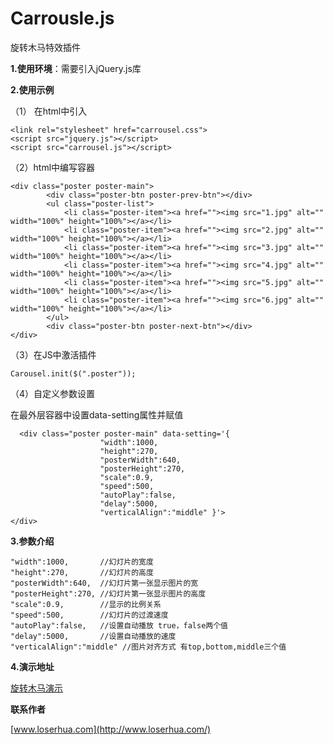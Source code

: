 # Carrousle.js
旋转木马特效插件

**1.使用环境**：需要引入jQuery.js库


**2.使用示例**

（1） 在html中引入
```
<link rel="stylesheet" href="carrousel.css">
<script src="jquery.js"></script>
<script src="carrousel.js"></script>
```
（2）html中编写容器

```
<div class="poster poster-main">
	  	<div class="poster-btn poster-prev-btn"></div>
	  	<ul class="poster-list">
	  		<li class="poster-item"><a href=""><img src="1.jpg" alt="" width="100%" height="100%"></a></li> 
	  		<li class="poster-item"><a href=""><img src="2.jpg" alt="" width="100%" height="100%"></a></li> 
	  		<li class="poster-item"><a href=""><img src="3.jpg" alt="" width="100%" height="100%"></a></li> 
	  		<li class="poster-item"><a href=""><img src="4.jpg" alt="" width="100%" height="100%"></a></li> 
	  		<li class="poster-item"><a href=""><img src="5.jpg" alt="" width="100%" height="100%"></a></li> 
	  		<li class="poster-item"><a href=""><img src="6.jpg" alt="" width="100%" height="100%"></a></li> 
	  	</ul>
	  	<div class="poster-btn poster-next-btn"></div>
</div>
```

（3）在JS中激活插件

```
Carousel.init($(".poster"));
```
（4）自定义参数设置

在最外层容器中设置data-setting属性并赋值

```
  <div class="poster poster-main" data-setting='{
	  				"width":1000,
					"height":270,		
					"posterWidth":640,
					"posterHeight":270,	
					"scale":0.9,		
					"speed":500,		
					"autoPlay":false,   
					"delay":5000,  
					"verticalAlign":"middle" }'>
</div>
```

**3.参数介绍**

```
"width":1000,		//幻灯片的宽度
"height":270,		//幻灯片的高度
"posterWidth":640,	//幻灯片第一张显示图片的宽
"posterHeight":270,	//幻灯片第一张显示图片的高度
"scale":0.9,		//显示的比例关系
"speed":500,		//幻灯片的过渡速度
"autoPlay":false,   //设置自动播放 true，false两个值
"delay":5000,       //设置自动播放的速度
"verticalAlign":"middle" //图片对齐方式 有top,bottom,middle三个值
```
**4.演示地址**

[旋转木马演示](index.html)


**联系作者**

[www.loserhua.com](http://www.loserhua.com/)
